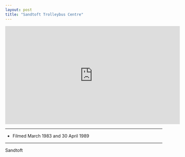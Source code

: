 ```yaml
---
layout: post
title: "Sandtoft Trolleybus Centre"
---
```


<iframe width="560" height="315" src="https://www.youtube.com/embed/x-F1UG6GaEY" title="Sandtoft Trolleybus Centre" frameBorder="0" allow="accelerometer; autoplay; clipboard-write; encrypted-media; gyroscope; picture-in-picture; web-share" allowFullScreen></iframe>

---

- Filmed March 1983 and 30 April 1989

---

Sandtoft
